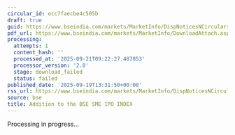 ```yaml
---
circular_id: ecc7faecbe4c505b
draft: true
guid: https://www.bseindia.com/markets/MarketInfo/DispNoticesNCirculars.aspx?Noticeid={D81BAA3D-2D1B-4022-A211-453D2A426EC4}&noticeno=20250919-31&dt=09/19/2025&icount=31&totcount=44&flag=0
pdf_url: https://www.bseindia.com/markets/MarketInfo/DownloadAttach.aspx?id=20250919-31&attachedId=
processing:
  attempts: 1
  content_hash: ''
  processed_at: '2025-09-21T09:22:27.487853'
  processor_version: '2.0'
  stage: download_failed
  status: failed
published_date: '2025-09-19T13:31:50+00:00'
rss_url: https://www.bseindia.com/markets/MarketInfo/DispNoticesNCirculars.aspx?Noticeid={D81BAA3D-2D1B-4022-A211-453D2A426EC4}&noticeno=20250919-31&dt=09/19/2025&icount=31&totcount=44&flag=0
source: bse
title: Addition to the BSE SME IPO INDEX
---
```


Processing in progress...